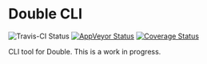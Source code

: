 # Double CLI

![Travis-CI Status](https://travis-ci.org/doubleproject/double-cli.svg?branch=master) [![AppVeyor Status](https://ci.appveyor.com/api/projects/status/4fiy7yvqip97r8ax/branch/master?svg=true)](https://ci.appveyor.com/project/danqing/double-cli/branch/master) [![Coverage Status](https://coveralls.io/repos/github/doubleproject/double-cli/badge.svg?branch=master)](https://coveralls.io/github/doubleproject/double-cli?branch=master)

CLI tool for Double. This is a work in progress.
